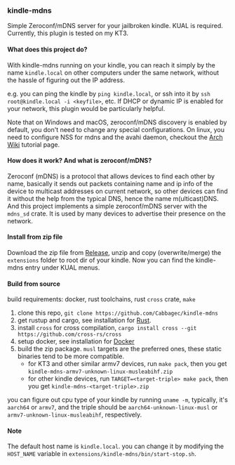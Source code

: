 ### kindle-mdns

Simple Zeroconf/mDNS server for your jailbroken kindle. KUAL is required. 
Currently, this plugin is tested on my KT3.

#### What does this project do?

With kindle-mdns running on your kindle, you can reach it simply by the name `kindle.local` on other computers under the same network,
without the hassle of figuring out the IP address.

e.g. you can ping the kindle by `ping kindle.local`, or ssh into it by `ssh root@kindle.local -i <keyfile>`, etc.
If DHCP or dynamic IP is enabled for your network, this plugin would be particularly helpful. 

Note that on Windows and macOS, zeroconf/mDNS discovery is enabled by default, you don't need to change any special configurations.
On linux, you need to configure NSS for mdns and the avahi daemon,
checkout the [Arch Wiki](https://wiki.archlinux.org/title/Avahi) tutorial page.

#### How does it work? And what is zeroconf/mDNS?

Zeroconf (mDNS) is a protocol that allows devices to find each other by name, 
basically it sends out packets containing name and ip info of the device to multicast addresses on current network, 
so other devices can find it without the help from the typical DNS, hence the name m(ulticast)DNS.
And this project implements a simple zeroconf/mDNS server with the `mdns_sd` crate.
It is used by many devices to advertise their presence on the network.

#### Install from zip file

Download the zip file from [Release](https://github.com/Cabbagec/kindle-mdns/releases), unzip and copy (overwrite/merge) the `extensions` folder to root dir of your kindle.
Now you can find the kindle-mdns entry under KUAL menus.

#### Build from source

build requirements: docker, rust toolchains, rust `cross` crate, `make`

1. clone this repo, `git clone https://github.com/Cabbagec/kindle-mdns`
2. get rustup and cargo, see installation for [Rust](https://www.rust-lang.org/tools/install).
3. install `cross` for cross compilation, `cargo install cross --git https://github.com/cross-rs/cross`
4. setup docker, see installation for [Docker](https://docs.docker.com/get-docker/)
5. build the zip package. `musl` targets are the preferred ones, these static binaries tend to be more compatible.
   * for KT3 and other similar armv7 devices, run `make pack`, then you get `kindle-mdns-armv7-unknown-linux-musleabihf.zip`
   * for other kindle devices, run `TARGET=<target-triple> make pack`, then you get `kindle-mdns-<target-triple>.zip`

you can figure out cpu type of your kindle by running `uname -m`, typically, it's `aarch64` or `armv7`,
and the triple should be `aarch64-unknown-linux-musl` or `armv7-unknown-linux-musleabihf`, respectively.

#### Note

The default host name is `kindle.local`. you can change it by modifying the `HOST_NAME` variable in `extensions/kindle-mdns/bin/start-stop.sh`.


